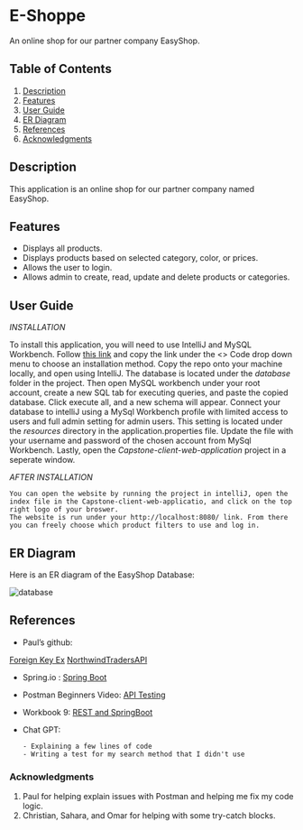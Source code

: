 
# E-Shoppe

  An online shop for our partner company EasyShop.

## Table of Contents

1. [Description](#Description)
2. [Features](#features)
3. [User Guide](#UserGuide)
4. [ER Diagram](#ERDiagram)
5. [References](#References)
6. [Acknowledgments](#Ackknowledgments)


## Description

   This application is an online shop for our partner company named EasyShop.
   

## Features

  - Displays all products.
  - Displays products based on selected category, color, or prices.
  - Allows the user to login.
  - Allows admin to create, read, update and delete products or categories.


## User Guide

  _INSTALLATION_
    
  To install this application, you will need to use IntelliJ and MySQL Workbench. Follow [this link](https://github.com/ScripttKitty/E-Shoppe) and copy the link under the <> Code drop down menu
    to choose an installation method. Copy the repo onto your machine locally, and open using IntelliJ. 
    The database is located under the *database* folder in the project. Then open MySQL workbench under your root account, create a new SQL tab for executing queries, and paste the copied database. Click 
    execute all, and a new schema will appear.
    Connect your database to intelliJ using a MySql Workbench profile with limited access to users and full admin setting for admin users. This setting is located under the *resources* directory in the 
    application.properties file. Update the file with your username and password of the chosen account from MySql Workbench.
    Lastly, open the *Capstone-client-web-application* project in a seperate window.
    
    
  _AFTER INSTALLATION_
  
    You can open the website by running the project in intelliJ, open the index file in the Capstone-client-web-applicatio, and click on the top right logo of your broswer. 
    The website is run under your http://localhost:8080/ link. From there you can freely choose which product filters to use and log in.



## ER Diagram

  Here is an ER diagram of the EasyShop Database:
  
  ![database](https://github.com/ScripttKitty/E-Shoppe/assets/89672262/f219735d-8fab-421e-90bf-5203616ad1b8)





## References

 
 - Paul’s github:
   
 [Foreign Key Ex](https://github.com/pek-ia/java-syntax-examples/blob/main/jdbc-database-metadata/src/main/java/ForeignKeyExample.java)
 [NorthwindTradersAPI](https://github.com/pek-ia/NorthwindTradersAPI)
   
 - Spring.io : [Spring Boot](https://spring.io/projects/spring-boot/#learn)
  
 - Postman Beginners Video: [API Testing](https://www.youtube.com/watch?v=VywxIQ2ZXw4) 
  
 - Workbook 9: [REST and SpringBoot](https://app.schoology.com/course/6948302025/materials/gp/6948302730)
  
 - Chat GPT: 
  
       - Explaining a few lines of code 
       - Writing a test for my search method that I didn't use



### Acknowledgments

1. Paul for helping explain issues with Postman and helping me fix my code logic.
2. Christian, Sahara, and Omar for helping with some try-catch blocks.


 




